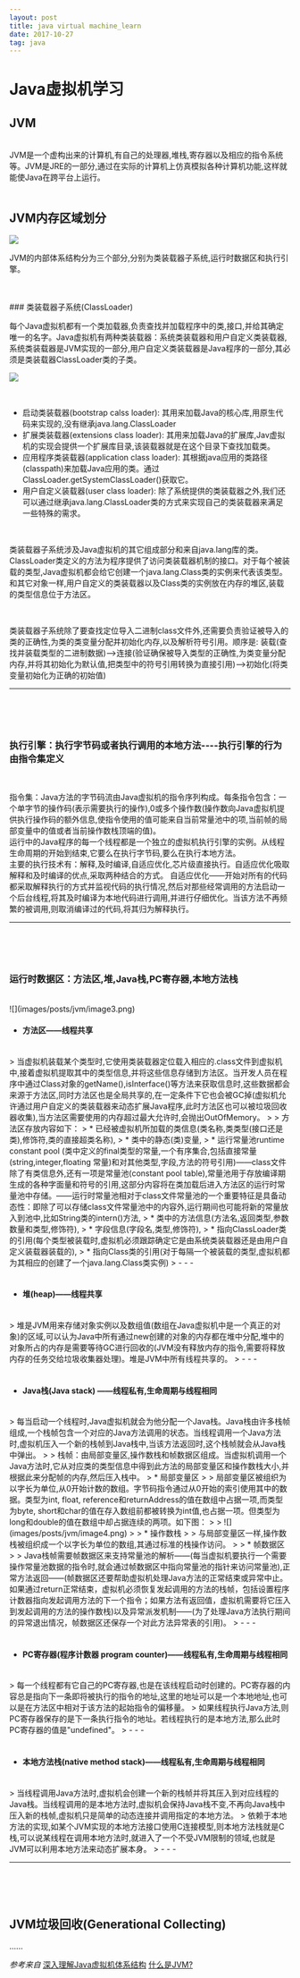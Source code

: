 ```yaml
---
layout: post
title: java virtual machine_learn
date: 2017-10-27
tag: java
---
```


# Java虚拟机学习



## JVM

<br>
  JVM是一个虚构出来的计算机,有自己的处理器,堆栈,寄存器以及相应的指令系统等。JVM是JRE的一部分,通过在实际的计算机上仿真模拟各种计算机功能,这样就能使Java在跨平台上运行。

<br>
<br>

## JVM内存区域划分

![](images/posts/jvm/image1.png)

JVM的内部体系结构分为三个部分,分别为类装载器子系统,运行时数据区和执行引擎。

<br>
<br>
### 类装载器子系统(ClassLoader)

  每个Java虚拟机都有一个类加载器,负责查找并加载程序中的类,接口,并给其确定唯一的名字。Java虚拟机有两种类装载器：系统类装载器和用户自定义类装载器,系统类装载器是JVM实现的一部分,用户自定义类装载器是Java程序的一部分,其必须是类装载器ClassLoader类的子类。

![](images/posts/jvm/image2.png)

<br>

* 启动类装载器(bootstrap calss loader): 其用来加载Java的核心库,用原生代码来实现的,没有继承java.lang.ClassLoader 
* 扩展类装载器(extensions class loader): 其用来加载Java的扩展库,Jav虚拟机的实现会提供一个扩展库目录,该装载器就是在这个目录下查找加载类。
* 应用程序类装载器(application class loader): 其根据java应用的类路径(classpath)来加载Java应用的类。通过ClassLoader.getSystemClassLoader()获取它。
* 用户自定义装载器(user class loader): 除了系统提供的类装载器之外,我们还可以通过继承java.lang.ClassLoader类的方式来实现自己的类装载器来满足一些特殊的需求。

<br>

  类装载器子系统涉及Java虚拟机的其它组成部分和来自java.lang库的类。ClassLoader类定义的方法为程序提供了访问类装载器机制的接口。对于每个被装载的类型,Java虚拟机都会给它创建一个java.lang.Class类的实例来代表该类型。和其它对象一样,用户自定义的类装载器以及Class类的实例放在内存的堆区,装载的类型信息位于方法区。

<br>

  类装载器子系统除了要查找定位导入二进制class文件外,还需要负责验证被导入的类的正确性,为类的类变量分配并初始化内存,以及解析符号引用。顺序是: 
  装载(查找并装载类型的二进制数据)——>连接(验证确保被导入类型的正确性,为类变量分配内存,并将其初始化为默认值,把类型中的符号引用转换为直接引用)——>初始化(将类变量初始化为正确的初始值)

- - -
<br>
<br>
<br>

### 执行引擎：执行字节码或者执行调用的本地方法----执行引擎的行为由指令集定义

<br>

  指令集：Java方法的字节码流由Java虚拟机的指令序列构成。每条指令包含：一个单字节的操作码(表示需要执行的操作),0或多个操作数(操作数向Java虚拟机提供执行操作码的额外信息,使指令使用的值可能来自当前常量池中的项,当前帧的局部变量中的值或者当前操作数栈顶端的值)。
<br>
  运行中的Java程序的每一个线程都是一个独立的虚拟机执行引擎的实例。从线程生命周期的开始到结束,它要么在执行字节码,要么在执行本地方法。
<br>
  主要的执行技术有：解释,及时编译,自适应优化,芯片级直接执行。自适应优化吸取解释和及时编译的优点,采取两种结合的方式。
  自适应优化——开始对所有的代码都采取解释执行的方式并监视代码的执行情况,然后对那些经常调用的方法启动一个后台线程,将其及时编译为本地代码进行调用,并进行仔细优化。当该方法不再频繁的被调用,则取消编译过的代码,将其归为解释执行。

- - -
<br>
<br>
<br>

### 运行时数据区：方法区,堆,Java栈,PC寄存器,本地方法栈

<br>
![](images/posts/jvm/image3.png)
<br>

* #### 方法区——线程共享

<br>
>  当虚拟机装载某个类型时,它使用类装载器定位载入相应的.class文件到虚拟机中,接着虚拟机提取其中的类型信息,并将这些信息存储到方法区。当开发人员在程序中通过Class对象的getName(),isInterface()等方法来获取信息时,这些数据都会来源于方法区,同时方法区也是全局共享的,在一定条件下它也会被GC掉(虚拟机允许通过用户自定义的类装载器来动态扩展Java程序,此时方法区也可以被垃圾回收器收集),当方法区需要使用的内存超过最大允许时,会抛出OutOfMemory。
>
>  方法区存放内容如下：
>  * 已经被虚拟机所加载的类信息(类名称,类类型(接口还是类),修饰符,类的直接超类名称),
>  * 类中的静态(类)变量,
>  * 运行常量池runtime constant pool (类中定义的final类型的常量,一个有序集合,包括直接常量(string,integer,floating 常量)和对其他类型,字段,方法的符号引用)——class文件除了有类信息外,还有一项是常量池(constant pool table),常量池用于存放编译期生成的各种字面量和符号的引用,这部分内容将在类加载后进入方法区的运行时常量池中存储。——运行时常量池相对于class文件常量池的一个重要特征是具备动态性：即除了可以存储class文件常量池中的内容外,运行期间也可能将新的常量放入到池中,比如String类的intern()方法,
>  * 类中的方法信息(方法名,返回类型,参数数量和类型,修饰符),
>  * 字段信息(字段名,类型,修饰符),
>  * 指向ClassLoader类的引用(每个类型被装载时,虚拟机必须跟踪确定它是由系统类装载器还是由用户自定义装载器装载的),
>  * 指向Class类的引用(对于每隔一个被装载的类型,虚拟机都为其相应的创建了一个java.lang.Class类实例)
>	- - -

<br>
<br>

* #### 堆(heap)——线程共享

<br>
>  堆是JVM用来存储对象实例以及数组值(数组在Java虚拟机中是一个真正的对象)的区域,可以认为Java中所有通过new创建的对象的内存都在堆中分配,堆中的对象所占的内存是需要等待GC进行回收的(JVM没有释放内存的指令,需要将释放内存的任务交给垃圾收集器处理)。堆是JVM中所有线程共享的。
>  - - -

<br>
<br>

* #### Java栈(Java stack) ——线程私有,生命周期与线程相同

<br>
>  每当启动一个线程时,Java虚拟机就会为他分配一个Java栈。Java栈由许多栈帧组成,一个栈帧包含一个对应的Java方法调用的状态。当线程调用一个Java方法时,虚拟机压入一个新的栈帧到Java栈中,当该方法返回时,这个栈帧就会从Java栈中弹出。
>
>  栈帧：由局部变量区,操作数栈和帧数据区组成。当虚拟机调用一个Java方法时,它从对应类的类型信息中得到此方法的局部变量区和操作数栈大小,并根据此来分配帧的内存,然后压入栈中。
>  * 局部变量区
>  >  局部变量区被组织为以字长为单位,从0开始计数的数组。字节码指令通过从0开始的索引使用其中的数据。类型为int, float, reference和returnAddress的值在数组中占据一项,而类型为byte, short和char的值在存入数组前都被转换为int值,也占据一项。但类型为long和double的值在数组中却占据连续的两项。如下图：
>  >  ![](images/posts/jvm/image4.png)
>
>  * 操作数栈
>  >  与局部变量区一样,操作数栈被组织成一个以字长为单位的数组,其通过标准的栈操作访问。
>
>  * 帧数据区
>  >  Java栈帧需要帧数据区来支持常量池的解析——(每当虚拟机要执行一个需要操作常量池数据的指令时,就会通过帧数据区中指向常量池的指针来访问常量池),正常方法返回——(帧数据区还要帮助虚拟机处理Java方法的正常结束或异常中止。如果通过return正常结束，虚拟机必须恢复发起调用的方法的栈帧，包括设置程序计数器指向发起调用方法的下一个指令；如果方法有返回值，虚拟机需要将它压入到发起调用的方法的操作数栈)以及异常派发机制——(为了处理Java方法执行期间的异常退出情况，帧数据区还保存一个对此方法异常表的引用)。
>	- - -

<br>
<br>

* #### PC寄存器(程序计数器 program counter)——线程私有,生命周期与线程相同

<br>
>  每一个线程都有它自己的PC寄存器,也是在该线程启动时创建的。PC寄存器的内容总是指向下一条即将被执行的指令的地址,这里的地址可以是一个本地地址,也可以是在方法区中相对于该方法的起始指令的偏移量。
>  如果线程执行Java方法,则PC寄存器保存的是下一条执行指令的地址。若线程执行的是本地方法,那么此时PC寄存器的值是"undefined"。
>  - - -

<br>
<br>

* #### 本地方法栈(native method stack)——线程私有,生命周期与线程相同

<br>
>  当线程调用Java方法时,虚拟机会创建一个新的栈帧并将其压入到对应线程的Java栈。当线程调用的是本地方法时,虚拟机会保持Java栈不变,不再向Java栈中压入新的栈帧,虚拟机只是简单的动态连接并调用指定的本地方法。
>  依赖于本地方法的实现,如某个JVM实现的本地方法接口使用C连接模型,则本地方法栈就是C栈,可以说某线程在调用本地方法时,就进入了一个不受JVM限制的领域,也就是JVM可以利用本地方法来动态扩展本身。
>  - - -

- - -
<br>
<br>
<br>


## JVM垃圾回收(Generational Collecting)

......




*参考来自* [深入理解Java虚拟机体系结构](http://www.cnblogs.com/lao-liang/p/5110710.html)       [什么是JVM?](http://blog.csdn.net/stanlee_0/article/details/51171382)
